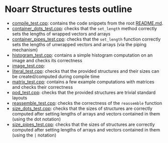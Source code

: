 # Noarr Structures tests outline

- [compile_test.cpp](compile_test.cpp): contains the code snippets from the root [README.md](../README.md).
- [container_dots_test.cpp](container_dots_test.cpp): checks that the `set_length` method correctly sets the lengths of wrapped vectors and arrays
- [container_pipes_test.cpp](container_pipes_test.cpp): checks that the `set_length` function correctly sets the lengths of unwrapped vectors and arrays (via the piping mechanism)
- [histogram_test.cpp](histogram_test.cpp): contains a simple histogram computation on an image and checks its correctness
- [image_test.cpp](image_test.cpp): <!-- TODO -->
- [literal_test.cpp](literal_test.cpp): checks that the provided structures and their sizes can be created/computed during compile time
- [matrix_test.cpp](matrix_test.cpp): contains a few example computations with matrices and checks their correctness
- [pod_test.cpp](pod_test.cpp): checks that the provided structures are trivial standard layouts
- [reassemble_test.cpp](reassemble_test.cpp): checks the correctness of the `reassemble` function
- [size_dots_test.cpp](size_dots_test.cpp): checks that the sizes of structures are correctly computed after setting lengths of arrays and vectors contained in them (using the dot notation)
- [size_pipes_test.cpp](size_pipes_test.cpp): checks that the sizes of structures are correctly computed after setting lengths of arrays and vectors contained in them (using the `|` notation)
